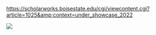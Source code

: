 https://scholarworks.boisestate.edu/cgi/viewcontent.cgi?article=1025&amp;context=under_showcase_2022

![](https://github.com/shuai-yang/Information-Retrieval-Research/blob/main/Digital_BoiseState_Horizontal_Research_Poster_FY19_Arial_SP.pptx.jpg)
